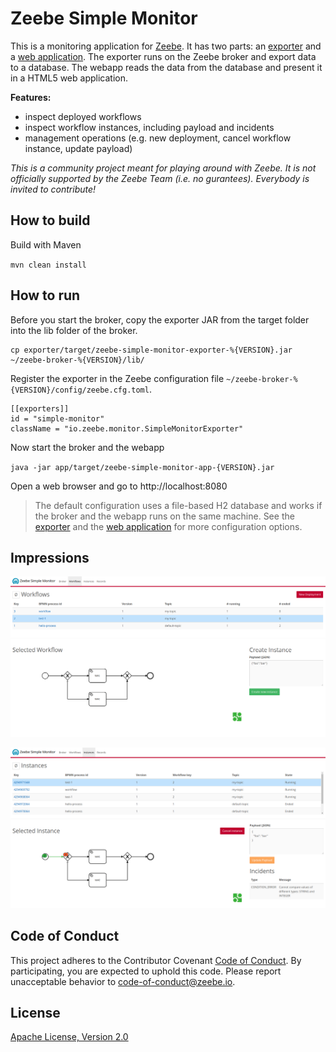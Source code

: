 Zeebe Simple Monitor
=========================

This is a monitoring application for [Zeebe](https://zeebe.io). It has two parts: an [exporter](https://github.com/zeebe-io/zeebe-simple-monitor/exporter) and a [web application](https://github.com/zeebe-io/zeebe-simple-monitor/app). The exporter runs on the Zeebe broker and export data to a database. The webapp reads the data from the database and present it in a HTML5 web application.

**Features:**
* inspect deployed workflows
* inspect workflow instances, including payload and incidents
* management operations (e.g. new deployment, cancel workflow instance, update payload)

*This is a community project meant for playing around with Zeebe. It is not officially supported by the Zeebe Team (i.e. no gurantees). Everybody is invited to contribute!* 


## How to build

Build with Maven

`mvn clean install`

## How to run

Before you start the broker, copy the exporter JAR from the target folder into the lib folder of the broker.

```
cp exporter/target/zeebe-simple-monitor-exporter-%{VERSION}.jar ~/zeebe-broker-%{VERSION}/lib/
```

Register the exporter in the Zeebe configuration file `~/zeebe-broker-%{VERSION}/config/zeebe.cfg.toml`.

```
[[exporters]]
id = "simple-monitor"
className = "io.zeebe.monitor.SimpleMonitorExporter"
```

Now start the broker and the webapp

`java -jar app/target/zeebe-simple-monitor-app-{VERSION}.jar`

Open a web browser and go to http://localhost:8080

> The default configuration uses a file-based H2 database and works if the broker and the webapp runs on the same machine. See the [exporter](https://github.com/zeebe-io/zeebe-simple-monitor/exporter#Configure-the-Exporter) and the [web application](https://github.com/zeebe-io/zeebe-simple-monitor/app#Configuration) for more configuration options.

## Impressions

![screenshot](app/docs/workflows.png)

![screenshot](app/docs/instances.png)

## Code of Conduct

This project adheres to the Contributor Covenant [Code of
Conduct](/CODE_OF_CONDUCT.md). By participating, you are expected to uphold
this code. Please report unacceptable behavior to code-of-conduct@zeebe.io.

## License

[Apache License, Version 2.0](/LICENSE) 

[broker-core]: https://github.com/zeebe-io/zeebe/tree/master/broker-core
[agpl]: https://github.com/zeebe-io/zeebe/blob/master/GNU-AGPL-3.0
